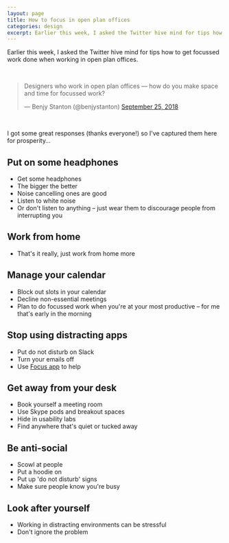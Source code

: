 ```yaml
---
layout: page
title: How to focus in open plan offices
categories: design
excerpt: Earlier this week, I asked the Twitter hive mind for tips how to get focussed work done when working in open plan offices.
---
```


<p class="lede">Earlier this week, I asked the Twitter hive mind for tips how to get focussed work done when working in open plan offices.</p>

<br>

<blockquote class="twitter-tweet" data-lang="en"><p lang="en" dir="ltr">Designers who work in open plan offices — how do you make space and time for focussed work?</p>&mdash; Benjy Stanton (@benjystanton) <a href="https://twitter.com/benjystanton/status/1044599479721218048?ref_src=twsrc%5Etfw">September 25, 2018</a></blockquote>
<script async src="https://platform.twitter.com/widgets.js" charset="utf-8"></script>

<br>

I got some great responses (thanks everyone!) so I've captured them here for prosperity…

## Put on some headphones
- Get some headphones
- The bigger the better
- Noise cancelling ones are good
- Listen to white noise
- Or don't listen to anything – just wear them to discourage people from interrupting you

## Work from home
- That's it really, just work from home more

## Manage your calendar
- Block out slots in your calendar
- Decline non-essential meetings
- Plan to do focussed work when you're at your most productive – for me that's early in the morning

## Stop using distracting apps
- Put do not disturb on Slack
- Turn your emails off
- Use [Focus app](http://heyfocus.com/) to help

## Get away from your desk
- Book yourself a meeting room
- Use Skype pods and breakout spaces
- Hide in usability labs
- Find anywhere that's quiet or tucked away

## Be anti-social
- Scowl at people
- Put a hoodie on
- Put up 'do not disturb' signs
- Make sure people know you're busy

## Look after yourself
- Working in distracting environments can be stressful
- Don't ignore the problem
